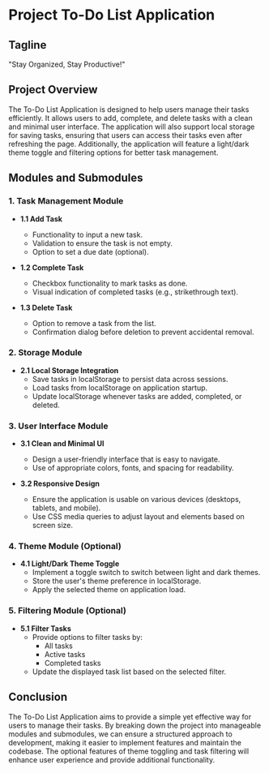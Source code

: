 # Project To-Do List Application

## Tagline
"Stay Organized, Stay Productive!"

## Project Overview
The To-Do List Application is designed to help users manage their tasks efficiently. It allows users to add, complete, and delete tasks with a clean and minimal user interface. The application will also support local storage for saving tasks, ensuring that users can access their tasks even after refreshing the page. Additionally, the application will feature a light/dark theme toggle and filtering options for better task management.

## Modules and Submodules

### 1. Task Management Module
   - **1.1 Add Task**
     - Functionality to input a new task.
     - Validation to ensure the task is not empty.
     - Option to set a due date (optional).
   
   - **1.2 Complete Task**
     - Checkbox functionality to mark tasks as done.
     - Visual indication of completed tasks (e.g., strikethrough text).
   
   - **1.3 Delete Task**
     - Option to remove a task from the list.
     - Confirmation dialog before deletion to prevent accidental removal.

### 2. Storage Module
   - **2.1 Local Storage Integration**
     - Save tasks in localStorage to persist data across sessions.
     - Load tasks from localStorage on application startup.
     - Update localStorage whenever tasks are added, completed, or deleted.

### 3. User Interface Module
   - **3.1 Clean and Minimal UI**
     - Design a user-friendly interface that is easy to navigate.
     - Use of appropriate colors, fonts, and spacing for readability.
   
   - **3.2 Responsive Design**
     - Ensure the application is usable on various devices (desktops, tablets, and mobile).
     - Use CSS media queries to adjust layout and elements based on screen size.

### 4. Theme Module (Optional)
   - **4.1 Light/Dark Theme Toggle**
     - Implement a toggle switch to switch between light and dark themes.
     - Store the user's theme preference in localStorage.
     - Apply the selected theme on application load.

### 5. Filtering Module (Optional)
   - **5.1 Filter Tasks**
     - Provide options to filter tasks by:
       - All tasks
       - Active tasks
       - Completed tasks
     - Update the displayed task list based on the selected filter.

## Conclusion
The To-Do List Application aims to provide a simple yet effective way for users to manage their tasks. By breaking down the project into manageable modules and submodules, we can ensure a structured approach to development, making it easier to implement features and maintain the codebase. The optional features of theme toggling and task filtering will enhance user experience and provide additional functionality.